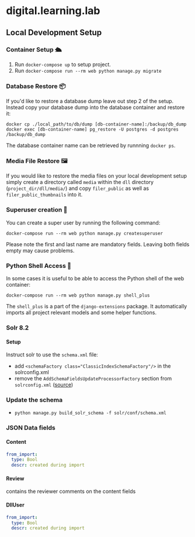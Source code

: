 # digital.learning.lab

## Local Development Setup
### Container Setup 🛳
1. Run `docker-compose up` to setup project.
2. Run `docker-compose run --rm web python manage.py migrate`


### Database Restore 📦

If you'd like to restore a database dump leave out step 2 of the setup. Instead copy your
database dump into the database container and restore it:

```
docker cp ./local_path/to/db/dump [db-container-name]:/backup/db_dump
docker exec [db-container-name] pg_restore -U postgres -d postgres /backup/db_dump
```

The database container name can be retrieved by runnning `docker ps`.

### Media File Restore 🖼
If you would like to restore the media files on your local development setup simply create 
a directory called `media` within the `dll` directory (`project_dir/dll/media/`) and copy 
`filer_public` as well as `filer_public_thumbnails` into it.

### Superuser creation 🦸‍

You can create a super user by running the following command:
```
docker-compose run --rm web python manage.py createsuperuser
```

Please note the first and last name are mandatory fields. Leaving both fields empty may
cause problems.

### Python Shell Access 🐍

In some cases it is useful to be able to access the Python shell of the web container:

```
docker-compose run --rm web python manage.py shell_plus
```

The `shell_plus` is a part of the `django-extensions` package. It automatically imports 
all project relevant models and some helper functions.

### Solr 8.2

#### Setup
Instruct solr to use the `schema.xml` file:
- add `<schemaFactory class="ClassicIndexSchemaFactory"/>` in the solrconfig.xml
- remove the `AddSchemaFieldsUpdateProcessorFactory` section from `solrconfig.xml` ([source](https://stackoverflow.com/questions/31719955/solr-error-this-indexschema-is-not-mutable)) 
### Update the schema
- `python manage.py build_solr_schema -f solr/conf/schema.xml`


### JSON Data fields
#### Content
```yaml
from_import: 
  type: Bool
  descr: created during import
```

#### Review
contains the reviewer comments on the content fields

#### DllUser
```yaml
from_import: 
  type: Bool
  descr: created during import
```
